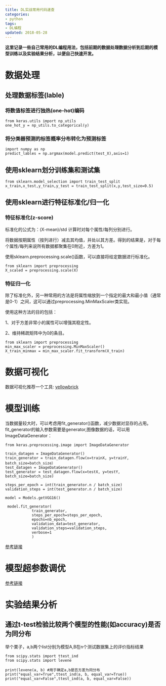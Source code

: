 ```yaml
---
title: DL实战常用代码速查
categories: 
- python
tags: 
- DL编程
updated: 2018-05-28
---
```

**这里记录一些自己常用的DL编程用法，包括前期的数据处理数据分析到后期的模型训练以及实验结果分析，以便自己快速开发。**

# 数据处理
## 处理数据标签(lable)
### 将数值标签进行独热(one-hot)编码
```
from keras.utils import np_utils
one_hot_y = np_utils.to_categorical(y)
```
### 将分类器预测的标签概率分布转化为预测标签
```
import numpy as np
predict_lables = np.argmax(model.predict(test_X),axis=1)
```
## 使用sklearn划分训练集和测试集
```
from sklearn.model_selection import train_test_split
x_train,x_test,y_train,y_test = train_test_split(x,y,test_size=0.5)
```
## 使用sklearn进行特征标准化/归一化
### 特征标准化(z-score)
标准化的公式为：(X-mean)/std  计算时对每个属性/每列分别进行。  

将数据按期属性（按列进行）减去其均值，并处以其方差。得到的结果是，对于每个属性/每列来说所有数据都聚集在0附近，方差为1。  

使用sklearn.preprocessing.scale()函数，可以直接将给定数据进行标准化。
```
from sklearn import preprocessing
X_scaled = preprocessing.scale(X)
```
### 特征归一化
除了标准化外，另一种常用的方法是将属性缩放到一个指定的最大和最小值（通常是0-1）之间，这可以通过preprocessing.MinMaxScaler类实现。

使用这种方法的目的包括：

1、对于方差非常小的属性可以增强其稳定性。

2、维持稀疏矩阵中为0的条目。
```
from sklearn import preprocessing
min_max_scaler = preprocessing.MinMaxScaler()
X_train_minmax = min_max_scaler.fit_transform(X_train)
```

# 数据可视化
数据可视化推荐一个工具: [yellowbrick](http://www.scikit-yb.org/en/latest/api/index.html)

# 模型训练
当数据量较大时，可以考虑用fit_generator()函数，减少数据对显存的占用。  
fit_generator的输入参数需要是generator,图像数据的话，可以用ImageDataGenerator：
```
from keras.preprocessing.image import ImageDataGenerator
        
train_datagen = ImageDataGenerator()
train_generator = train_datagen.flow(x=trainX, y=trainY, batch_size=batch_size）
test_datagen = ImageDataGenerator()
test_generator = test_datagen.flow(x=testX, y=testY, batch_size=batch_size)

steps_per_epoch = int(train_generator.n / batch_size)
validation_steps = int(test_generator.n / batch_size)

model = Models.getVGG16()

 model.fit_generator(
            train_generator,
            steps_per_epoch=steps_per_epoch,
            epochs=nb_epoch,
            validation_data=test_generator,
            validation_steps=validation_steps,
            verbose=1
            )
```
[参考链接](https://github.com/AIChallenger/AI_Challenger_2018/blob/master/Baselines/zero_shot_learning_baseline/train_CNN.py)

# 模型超参数调优
[参考链接](http://www.10tiao.com/html/368/201608/2650781766/3.html)

# 实验结果分析
## 通过t-test检验比较两个模型的性能(如accuracy)是否为同分布
举个栗子，a,b两个list分别为模型A,B在n个测试数据集上的评价指标结果
```
from scipy.stats import ttest_ind
from scipy.stats import levene

print(levene(a, b) #用于确定a,b是否方差为同分布
print("equal_var=True",ttest_ind(a, b, equal_var=True))
print("equal_var=False",ttest_ind(a, b, equal_var=False)) 
```
